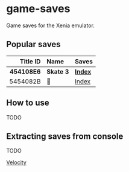 # game-saves
Game saves for the Xenia emulator.

## Popular saves
Title ID     | Name                 | Saves
-------:     | :---                 | :----
**454108E6** | **Skate 3**          | **[Index](https://github.com/xenia-canary/game-saves/tree/master/saves/454108E6%20-%20Skate%203)**
5454082B     | 🐴                   | [Index](https://github.com/xenia-canary/game-saves/tree/master/saves/5454082B%20-%20%F0%9F%90%B4)

## How to use
TODO

## Extracting saves from console
TODO

[Velocity](https://github.com/Gualdimar/Velocity/releases/download/xex%2Biso-branch/Velocity-XEXISO.rar)
